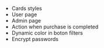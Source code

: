 - Cards styles
- User page
- Admin page
- Action when purchase is completed
- Dynamic color in boton filters
- Encrypt passwords